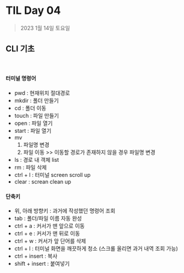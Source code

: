 # **TIL Day 04**

> 2023 1월 14일 토요일

## CLI 기초
<br/>

#### 터미널 명령어 
  - pwd : 현재위치 절대경로
   - mkdir : 폴더 만들기
   - cd : 폴더 이동
   - touch : 파일 만들기 
   - open : 파일 열기
   - start : 파일 열기 
   - mv 
     1) 파일명 변경 
     2) 파일 이동 >> 이동할 경로가 존재하지 않을 경우 파일명 변경
   - ls : 경로 내 객체 list
   - rm : 파일 삭제
   - ctrl + l : 터미널 screen scroll up
   - clear : screan clean up




#### 단축키
- 위, 아래 방향키 : 과거에 작성했던 명령어 조회
- tab : 폴더/파일 이름 자동 완성
-  ctrl + a : 커서가 맨 앞으로 이동
- ctrl + e : 커서가 맨 뒤로 이동
- ctrl + w : 커서가 앞 단어를 삭제
- ctrl + l : 터미널 화면을 깨끗하게 청소 (스크롤 올리면 과거 내역 조회 가능)
- ctrl + insert : 복사
- shift + insert : 붙여넣기
